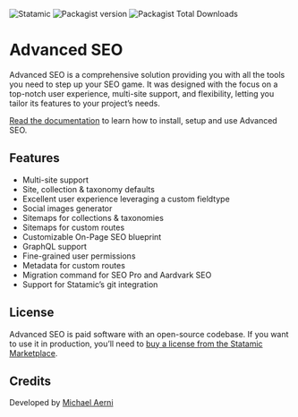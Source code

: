 ![Statamic](https://flat.badgen.net/badge/Statamic/3.3.8+/FF269E) ![Packagist version](https://flat.badgen.net/packagist/v/aerni/advanced-seo/latest) ![Packagist Total Downloads](https://flat.badgen.net/packagist/dt/aerni/advanced-seo)

# Advanced SEO
Advanced SEO is a comprehensive solution providing you with all the tools you need to step up your SEO game. It was designed with the focus on a top-notch user experience, multi-site support, and flexibility, letting you tailor its features to your project’s needs.

[Read the documentation](https://aerni.gitbook.io/advanced-seo/) to learn how to install, setup and use Advanced SEO.

## Features
- Multi-site support
- Site, collection & taxonomy defaults
- Excellent user experience leveraging a custom fieldtype
- Social images generator
- Sitemaps for collections & taxonomies
- Sitemaps for custom routes
- Customizable On-Page SEO blueprint
- GraphQL support
- Fine-grained user permissions
- Metadata for custom routes
- Migration command for SEO Pro and Aardvark SEO
- Support for Statamic’s git integration

## License
Advanced SEO is paid software with an open-source codebase. If you want to use it in production, you’ll need to [buy a license from the Statamic Marketplace](https://statamic.com/addons/aerni/advanced-seo).

## Credits
Developed by [Michael Aerni](https://www.michaelaerni.ch)
